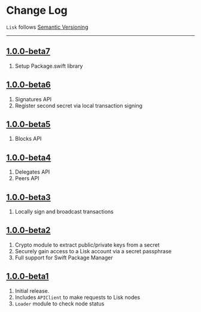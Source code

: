 Change Log
==========

`Lisk` follows [Semantic Versioning](http://semver.org/)

---

## [1.0.0-beta7](https://github.com/AndrewBarba/lisk-swift-sdk/releases/tag/1.0.0-beta7)

1. Setup Package.swift library

## [1.0.0-beta6](https://github.com/AndrewBarba/lisk-swift-sdk/releases/tag/1.0.0-beta6)

1. Signatures API
2. Register second secret via local transaction signing

## [1.0.0-beta5](https://github.com/AndrewBarba/lisk-swift-sdk/releases/tag/1.0.0-beta5)

1. Blocks API

## [1.0.0-beta4](https://github.com/AndrewBarba/lisk-swift-sdk/releases/tag/1.0.0-beta4)

1. Delegates API
2. Peers API

## [1.0.0-beta3](https://github.com/AndrewBarba/lisk-swift-sdk/releases/tag/1.0.0-beta3)

1. Locally sign and broadcast transactions

## [1.0.0-beta2](https://github.com/AndrewBarba/lisk-swift-sdk/releases/tag/1.0.0-beta2)

1. Crypto module to extract public/private keys from a secret
2. Securely gain access to a Lisk account via a secret passphrase
3. Full support for Swift Package Manager

## [1.0.0-beta1](https://github.com/AndrewBarba/lisk-swift-sdk/releases/tag/1.0.0-beta1)

1. Initial release.
2. Includes `APIClient` to make requests to Lisk nodes
3. `Loader` module to check node status
